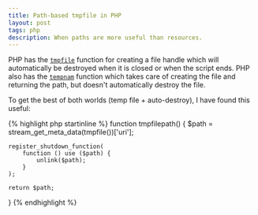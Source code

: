```yaml
---
title: Path-based tmpfile in PHP
layout: post
tags: php
description: When paths are more useful than resources.
---
```


PHP has the [`tmpfile`][1] function for creating a file handle which will automatically be destroyed when it is closed
or when the script ends. PHP also has the [`tempnam`][2] function which takes care of creating the file and returning
the path, but doesn't automatically destroy the file.

To get the best of both worlds (temp file + auto-destroy), I have found this useful:

{% highlight php startinline %}
function tmpfilepath() {
    $path = stream_get_meta_data(tmpfile())['uri'];

    register_shutdown_function(
        function () use ($path) {
            unlink($path);
        }
    );

    return $path;
}
{% endhighlight %}


 [1]: http://php.net/manual/en/function.tmpfile.php
 [2]: http://php.net/manual/en/function.tempnam.php
